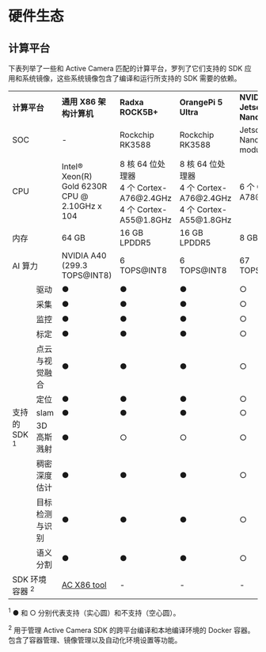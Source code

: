 # 硬件生态
## 计算平台

下表列举了一些和 Active Camera 匹配的计算平台，罗列了它们支持的 SDK 应用和系统镜像，这些系统镜像包含了编译和运行所支持的 SDK 需要的依赖。

<table class="docutils align-default">
    <tr class="centered-table-text">
        <td style="font-weight: bold;" colspan="2">计算平台</td>
        <td style="font-weight: bold;">通用 X86 架构计算机</td>
        <td style="font-weight: bold;">Radxa ROCK5B+</td>
        <td style="font-weight: bold;">OrangePi 5 Ultra</td>
        <td style="font-weight: bold;">NVIDIA Jetson Orin Nano Super</td>
        <td style="font-weight: bold;">D-Robotics RDK X5</td>
    </tr>
    <tr class="centered-table-text">
        <td colspan="2">SOC</td>
        <td>-</td>
        <td>Rockchip RK3588</td>
        <td>Rockchip RK3588</td>
        <td>Jetson Orin Nano 8GB module</td>
        <td>Sunrise 5</td>
    </tr>
    <tr class="centered-table-text">
        <td colspan="2">CPU</td>
        <td>Intel® Xeon(R)<br> Gold 6230R CPU @<br> 2.10GHz x 104</td>
        <td>8 核 64 位处理器<br> 4 个 Cortex-A76@2.4GHz<br> 4 个 Cortex-A55@1.8GHz</td>
        <td>8 核 64 位处理器<br> 4 个 Cortex-A76@2.4GHz<br> 4 个 Cortex-A55@1.8GHz</td>
        <td>6 个 Cortex-A78@2.4GHz</td>
        <td>8 个 Cortex-A55@1.5GHz</td>
    </tr>
    <tr class="centered-table-text">
        <td colspan="2">内存</td>
        <td>64 GB</td>
        <td>16 GB LPDDR5</td>
        <td>16 GB LPDDR5</td>
        <td>8 GB LPDDR5</td>
        <td>8 GB LPDDR4</td>
    </tr>
    <tr class="centered-table-text">
        <td colspan="2">AI 算力</td>
        <td>NVIDIA A40<br> (299.3 TOPS@INT8)</td>
        <td>6 TOPS@INT8</td>
        <td>6 TOPS@INT8</td>
        <td>67 TOPS@INT8</td>
        <td>10 TOPS@INT8</td>
    </tr>
    <tr class="centered-table-text">
        <td rowspan="12">支持的 SDK <sup>1</sup> </td>
    </tr>
    <tr class="centered-table-text">
        <td>驱动</td>
        <td>●</td>
        <td>●</td>
        <td>●</td>
        <td>○</td>
        <td>○</td>
    </tr>
    <tr class="centered-table-text">
        <td>采集</td>
        <td>●</td>
        <td>●</td>
        <td>●</td>
        <td>○</td>
        <td>○</td>
    </tr>
    <tr class="centered-table-text">
        <td>监控</td>
        <td>●</td>
        <td>●</td>
        <td>●</td>
        <td>○</td>
        <td>○</td>
    </tr>
    <tr class="centered-table-text">
        <td>标定</td>
        <td>●</td>
        <td>●</td>
        <td>●</td>
        <td>○</td>
        <td>○</td>
    </tr>
    <tr class="centered-table-text">
        <td>点云与视觉融合</td>
        <td>●</td>
        <td>●</td>
        <td>●</td>
        <td>○</td>
        <td>○</td>
    </tr>
    <tr class="centered-table-text">
        <td>定位</td>
        <td>●</td>
        <td>●</td>
        <td>●</td>
        <td>○</td>
        <td>○</td>
    </tr>
    <tr class="centered-table-text">
        <td>slam</td>
        <td>●</td>
        <td>●</td>
        <td>●</td>
        <td>○</td>
        <td>○</td>
    </tr>
    <tr class="centered-table-text">
        <td>3D 高斯溅射</td>
        <td>●</td>
        <td>○</td>
        <td>○</td>
        <td>○</td>
        <td>○</td>
    </tr>
    <tr class="centered-table-text">
        <td>稠密深度估计</td>
        <td>●</td>
        <td>●</td>
        <td>●</td>
        <td>○</td>
        <td>○</td>
    </tr>
    <tr class="centered-table-text">
        <td>目标检测与识别</td>
        <td>●</td>
        <td>●</td>
        <td>●</td>
        <td>○</td>
        <td>○</td>
    </tr>
    <tr class="centered-table-text">
        <td>语义分割</td>
        <td>●</td>
        <td>●</td>
        <td>●</td>
        <td>○</td>
        <td>○</td>
    </tr>
    <tr class="centered-table-text">
        <td colspan="2">SDK 环境容器 <sup>2</sup> </td>
        <td>
            <a href="https://github.com/RoboSense-Robotics/ros2_ac_sdk_infra/tree/main/tools/cross_compilation">
                AC X86 tool
            </a>
        </td>
        <td>-</td>
        <td>-</td>
        <td>-</td>
        <td>-</td>
    </tr>
</table>

<sup>1</sup> ● 和 ○ 分别代表支持（实心圆）和不支持（空心圆）。

<sup>2</sup> 用于管理 Active Camera SDK 的跨平台编译和本地编译环境的 Docker 容器。包含了容器管理、镜像管理以及自动化环境设置等功能。
